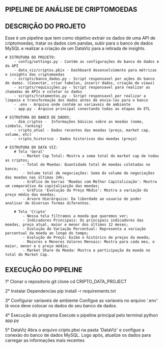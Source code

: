 ## PIPELINE DE ANÁLISE DE CRIPTOMOEDAS ## 

## DESCRIÇÃO DO PROJETO 

Esse é um pipeline que tem como objetivo extrair os dados de uma API de criptomoedas, tratar os dados com pandas, subir para o banco de dados MySQL e realizar a criação de um DataViz para a retirada de insights.

    # ESTRUTURA DO PROJETO:
        - config/settings.py - Contém as configurações do banco de dados e da API
        - data_viz/criptos.pbix - Dashboard desenvolvimento para métricas e insights das criptomoedas
        - scripts/banco_dados.py - Script responsavel por ações do banco de dados. (Conectar, criar tabelas, inserir dados, criação de views)
        - scripts/requisições.py - Script responsavel para realizar as chamadas de APIs e coletar os dados
        - scripts/tratamentos.py - Script responsavel por realizar a limpeza e transformação dos dados antes de envia-los para o banco
        - .env - Arquivo onde contém as variaveis de ambiente
        - app.py - Arquivo principal conectando todas as etapas do ETL
        
    # ESTRUTURA DO BANCO DE DADOS:
        - dim_criptos -  Informações básicas sobre as moedas (nome, simbolo, ranking)
        - cripto_atual - Dados recentes das moedas (preço, market cap, volume, etc)
        - cripto_historico - Dados historicos das moedas (preço)

    # ESTRUTURA DO DATA VIZ: 
        # Tela 'Geral'
            - Market Cap Total: Mostra a soma total do market cap de todas as criptos;
            - Total de Moedas: Quantidade total de moedas coletadas no banco;
            - Volume total de negociações: Soma do volume de negociações das moedas nas últimas 24h;
            - Gráfico de barras 'Moedas com Melhor Capitalização': Mostra um comparativo da capitaliazção das moedas;
            - Gráfico 'Evolução do Preço Médio': Mostra a variação do preço médio das moedas;
            - Árvore Hierárquico: Da liberdade ao usuario de poder analisar de diversas formas diferentes.
        
        # Tela 'Cripto'
            - Nessa tela filtramos a moeda que queremos ver;
            - Indicadores Principais: Os principais indicadores das moedas, preço atual, maior e menor dos últimos 12 meses;
            - Evolução de Variação Percentual: Representa a variação percentual da moeda ao longo do tempo;
            - Evolução de Preço: Exibe o histórico de preços da moeda;
            - Maiores e Menores Valores Mensais: Mostra para cada mes, o maior, menor e o preço médio;
            - Market Share da Moeda: Mostra a participação da moeda no total do Market Cap.

## EXECUÇÃO DO PIPELINE

1° Clonar o repositorio
    git clone <url>
    cd CRIPTO_DATA_PROJECT

2° Instalar Dependencias 
    pip install -r requirements.txt

3° Configurar variaveis de ambiente
    Configue as variaveis no arquivo '.env' lá voce deve colocar os dados do seu banco de dados. 

4° Execução do programa
    Execute o pipeline principal pelo terminal
    python app.py

5° DataViz 
    Abra o arquivo cripto.pbxi na pasta 'DataViz' e configue a conexão do banco de dados MySQL. Logo após, atualize os dados para carregar as informações mais recentes

